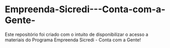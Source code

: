 # Empreenda-Sicredi---Conta-com-a-Gente-
Este repositório foi criado com o intuito de disponibilizar o acesso a materiais do Programa Empreenda Sicredi - Conta com a Gente!
